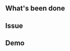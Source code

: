## What's been done

<!--
- `feat:` Added a new feature
- `fix:` Fixed a bug
- `refactor:` Refactored code
- `docs:` Updated documentation
- `style:` Updated styles
- `test:` Updated tests
- `chore:` Updated build process
- `ci:` Updated CI/CD
 -->

## Issue

<!-- Link the github issue here if there is one, delete this section otherwise. -->
<!-- Example: Closes #1 -->

## Demo

<!-- Link to screen shot or video of the change if relevant -->
